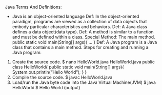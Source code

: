 ﻿Java Terms And Definitions:
* Java is an object-oriented language
Def: In the object-oriented paradigm, programs are viewed as a collection of data objects that embody particular characteristics and behaviors.
Def: A Java class defines a data object(data type).
Def: A method is similar to a function and must be defined within a class.
Special Method: The main method.
        public static void main(String[] args){
                ...
        }
Def: A Java program is a Java class that contains a main method.
Steps for creating and running a Java program:
1. Create the source code.
$ nano HelloWorld.java
HelloWorld.java 
public class HelloWorld{
        public static void main(String[] args){
                System.out.println(“Hello World”);
}
}
1. Compile the source code.
$ javac HelloWorld.java 
1. Load/run the Java byte code into the Java Virtual Machine(JVM)
        $ java HelloWorld
        $ Hello World (output)